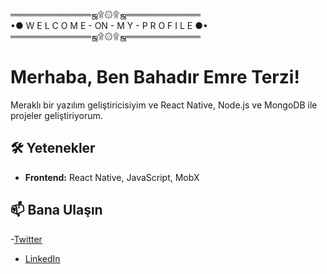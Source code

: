 ═════════════ஜ۩۞۩ஜ════════════                     
•● W E L C O M E - ON - M Y - P R O F I L E ●•                
═════════════ஜ۩۞۩ஜ════════════

# Merhaba, Ben Bahadır Emre Terzi!

Meraklı bir yazılım geliştiricisiyim ve React Native, Node.js ve MongoDB ile projeler geliştiriyorum. 


## 🛠️ Yetenekler

- **Frontend:** React Native, JavaScript, MobX

## 📫 Bana Ulaşın


-[Twitter](https://x.com/xauqse)
- [LinkedIn](https://www.linkedin.com/in/bahad%C4%B1r-terzi-a93357295/)


<!--
**xauqse/xauqse** is a ✨ _special_ ✨ repository because its `README.md` (this file) appears on your GitHub profile.

Here are some ideas to get you started:

- 🔭 I’m currently working on ...
- 🌱 I’m currently learning ...
- 👯 I’m looking to collaborate on ...
- 🤔 I’m looking for help with ...
- 💬 Ask me about ...
- 📫 How to reach me: ...
- 😄 Pronouns: ...
- ⚡ Fun fact: ...
-->

